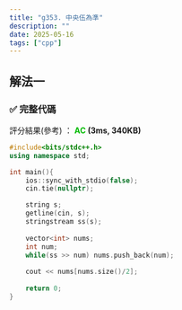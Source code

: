 ```yaml
---
title: "g353. 中央伍為準"
description: ""
date: 2025-05-16
tags: ["cpp"]
---
```


## 解法一

### ✅ 完整代碼

評分結果(參考) ： **<font color="#00bb00">AC</font> (3ms, 340KB)**

```cpp
#include<bits/stdc++.h>
using namespace std;

int main(){
    ios::sync_with_stdio(false);
    cin.tie(nullptr);

    string s;
    getline(cin, s);
    stringstream ss(s);
    
    vector<int> nums;
    int num;
    while(ss >> num) nums.push_back(num);
    
    cout << nums[nums.size()/2];
    
    return 0;
}
```
